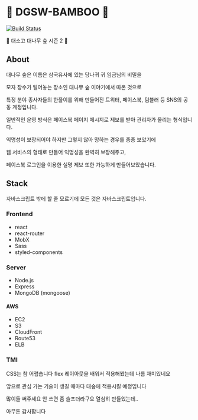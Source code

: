 # :bamboo: DGSW-BAMBOO :bamboo:

[![Build Status](https://travis-ci.com/seojeenyeok/DGSW-BAMBOO.svg?branch=master)](https://travis-ci.com/seojeenyeok/DGSW-BAMBOO)

:bamboo: 대소고 대나무 숲 시즌 2 :bamboo:

## About

대나무 숲은 이름은 삼국유사에 있는 당나귀 귀 임금님의 비밀을

모자 장수가 털어놓는 장소인 대나무 숲 이야기에서 따온 것으로

특정 분야 종사자들의 한풀이를 위해 만들어진 트위터, 페이스북, 텀블러 등 SNS의 공동 계정입니다.

일반적인 운영 방식은 페이스북 페이지 메시지로 제보를 받아 관리자가 올리는 형식입니다.

익명성이 보장되어야 하지만 그렇지 않아 망하는 경우를 종종 보았기에

웹 서비스의 형태로 만들어 익명성을 완벽히 보장해주고,

페이스북 로그인을 이용한 실명 제보 또한 가능하게 만들어보았습니다.

## Stack

자바스크립트 밖에 할 줄 모르기에 모든 것은 자바스크립트입니다.

### Frontend

- react
- react-router
- MobX
- Sass
- styled-components

### Server

- Node.js
- Express
- MongoDB (mongoose)

#### AWS

- EC2
- S3
- CloudFront
- Route53
- ELB

### TMI

CSS는 참 어렵습니다 flex 레이아웃을 배워서 적용해봤는데 나름 재미있네요

앞으로 관심 가는 기술이 생길 때마다 대숲에 적용시킬 예정입니다

많이들 써주세요 안 쓰면 좀 슬프더라구요 열심히 만들었는데..

아무튼 감사합니다
